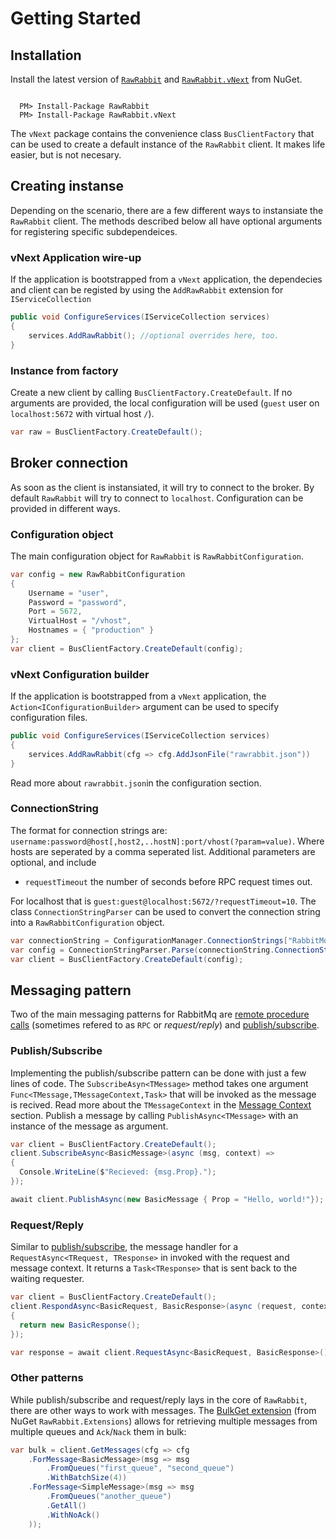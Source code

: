 # Getting Started

## Installation

Install the latest version of [`RawRabbit`](https://www.nuget.org/packages/RawRabbit/) and [`RawRabbit.vNext`](https://www.nuget.org/packages/RawRabbit.vNext/) from NuGet.

```nuget

  PM> Install-Package RawRabbit
  PM> Install-Package RawRabbit.vNext

```
The `vNext` package contains the convenience class `BusClientFactory` that can be used to create a default instance of the `RawRabbit` client. It makes life easier, but is not necesary.

## Creating instanse
Depending on the scenario, there are a few different ways to instansiate the `RawRabbit` client. The methods described below all have optional arguments for registering specific subdependeices.

### vNext Application wire-up
If the application is bootstrapped from a `vNext` application, the dependecies and client can be registed by using the `AddRawRabbit` extension for `IServiceCollection`

```csharp
public void ConfigureServices(IServiceCollection services)
{
    services.AddRawRabbit(); //optional overrides here, too.
}
```
### Instance from factory

Create a new client by calling `BusClientFactory.CreateDefault`. If no arguments are provided, the local configuration will be used (`guest` user on `localhost:5672` with virtual host `/`).

```csharp
var raw = BusClientFactory.CreateDefault();
```
## Broker connection
As soon as the client is instansiated, it will try to connect to the broker.  By default `RawRabbit` will try to connect to `localhost`. Configuration can be provided in different ways.

### Configuration object
The main configuration object for `RawRabbit` is `RawRabbitConfiguration`.
```csharp
var config = new RawRabbitConfiguration
{
	Username = "user",
	Password = "password",
	Port = 5672,
	VirtualHost = "/vhost",
	Hostnames = { "production" }
};
var client = BusClientFactory.CreateDefault(config);
``` 

### vNext Configuration builder
If the application is bootstrapped from a `vNext` application, the `Action<IConfigurationBuilder>` argument can be used to specify configuration files. 
```csharp
public void ConfigureServices(IServiceCollection services)
{
    services.AddRawRabbit(cfg => cfg.AddJsonFile("rawrabbit.json"))
}
```
Read more about `rawrabbit.json`in the configuration section.

### ConnectionString
The format for connection strings are: `username:password@host[,host2,..hostN]:port/vhost(?param=value)`. Where hosts are seperated by a comma seperated list. Additional parameters are optional, and include

* `requestTimeout` the number of seconds before RPC request times out.

For localhost that is `guest:guest@localhost:5672/?requestTimeout=10`. The class `ConnectionStringParser` can be used to convert the connection string into a `RawRabbitConfiguration` object.

```csharp
var connectionString = ConfigurationManager.ConnectionStrings["RabbitMq"];
var config = ConnectionStringParser.Parse(connectionString.ConnectionString);
var client = BusClientFactory.CreateDefault(config);
```

## Messaging pattern
Two of the main messaging patterns for RabbitMq are [remote procedure calls](https://www.rabbitmq.com/tutorials/tutorial-six-dotnet.html) (sometimes refered to as `RPC` or _request/reply_) and [publish/subscribe](https://www.rabbitmq.com/tutorials/tutorial-three-dotnet.html).

### Publish/Subscribe
Implementing the publish/subscribe pattern can be done with just a few lines of code. The `SubscribeAsyn<TMessage>` method takes one argument `Func<TMessage,TMessageContext,Task>` that will be invoked as the message is recived. Read more about the `TMessageContext` in the [Message Context](fixme) section. Publish a message by calling `PublishAsync<TMessage>` with an instance of the message as argument.
```csharp
var client = BusClientFactory.CreateDefault();
client.SubscribeAsync<BasicMessage>(async (msg, context) =>
{
  Console.WriteLine($"Recieved: {msg.Prop}.");
});

await client.PublishAsync(new BasicMessage { Prop = "Hello, world!"});
```
### Request/Reply
Similar to [publish/subscribe](#publish-subscribe), the message handler for a `RequestAsync<TRequest, TResponse>` in invoked with the request and message context. It returns a `Task<TResponse>` that is sent back to the waiting requester.

```csharp
var client = BusClientFactory.CreateDefault();
client.RespondAsync<BasicRequest, BasicResponse>(async (request, context) =>
{
  return new BasicResponse();
});

var response = await client.RequestAsync<BasicRequest, BasicResponse>();
```
### Other patterns
While publish/subscribe and request/reply lays in the core of `RawRabbit`, there are other ways to work with messages. The [BulkGet extension](Bulk-fetching-messages.html) (from NuGet `RawRabbit.Extensions`) allows for retrieving multiple messages from multiple queues and `Ack`/`Nack` them in bulk:
```csharp
var bulk = client.GetMessages(cfg => cfg
    .ForMessage<BasicMessage>(msg => msg
        .FromQueues("first_queue", "second_queue")
        .WithBatchSize(4))
    .ForMessage<SimpleMessage>(msg => msg
        .FromQueues("another_queue")
        .GetAll()
        .WithNoAck()
    ));
```